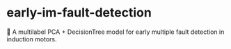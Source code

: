 # early-im-fault-detection
🧠 A multilabel PCA + DecisionTree model for early multiple fault detection in induction motors.
